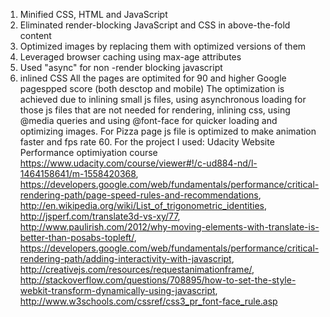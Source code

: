 1. Minified CSS, HTML and JavaScript
2. Eliminated render-blocking JavaScript and CSS in above-the-fold content
3. Optimized images by replacing them with optimized versions of them
4. Leveraged browser caching using max-age attributes
5. Used "async" for non -render blocking javascript
6. inlined CSS
All the pages are optimited for 90 and higher Google pagespped score (both desctop and mobile)
The optimization is achieved due to inlining small js files, using asynchronous loading for those js files that are not needed for rendering, inlining css, using @media queries and using @font-face for quicker loading and optimizing images.
For Pizza page js file is optimized to make animation faster and fps rate 60. 
For the project I used: Udacity Website Performance optimiyation course https://www.udacity.com/course/viewer#!/c-ud884-nd/l-1464158641/m-1558420368, https://developers.google.com/web/fundamentals/performance/critical-rendering-path/page-speed-rules-and-recommendations, http://en.wikipedia.org/wiki/List_of_trigonometric_identities, http://jsperf.com/translate3d-vs-xy/77, http://www.paulirish.com/2012/why-moving-elements-with-translate-is-better-than-posabs-topleft/, https://developers.google.com/web/fundamentals/performance/critical-rendering-path/adding-interactivity-with-javascript, http://creativejs.com/resources/requestanimationframe/, http://stackoverflow.com/questions/708895/how-to-set-the-style-webkit-transform-dynamically-using-javascript, http://www.w3schools.com/cssref/css3_pr_font-face_rule.asp
